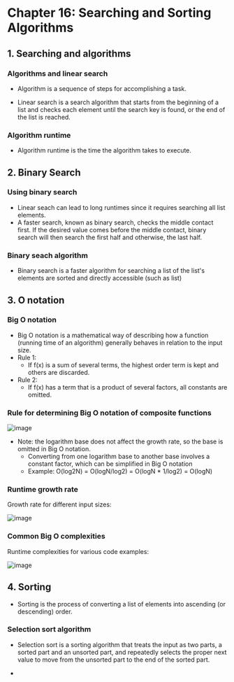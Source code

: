# Chapter 16: Searching and Sorting Algorithms

## 1. Searching and algorithms

### Algorithms and linear search

* Algorithm is a sequence of steps for accomplishing a task.

* Linear search is a search algorithm that starts from the beginning of a list and checks each element until the search key is found, or the end of the list is reached.

### Algorithm runtime

* Algorithm runtime is the time the algorithm takes to execute.


## 2. Binary Search

### Using binary search

* Linear seach can lead to long runtimes since it requires searching all list elements. 
* A faster search, known as binary search, checks the middle contact first. If the desired value comes before the middle contact, binary search will then search the first half and otherwise, the last half. 

### Binary seach algorithm

* Binary search is a faster algorithm for searching a list of the list's elements are sorted and directly accessible (such as list)

## 3. O notation

### Big O notation

* Big O notation is a mathematical way of describing how a function (running time of an algorithm) generally behaves in relation to the input size.
* Rule 1: 
  * If f(x) is a sum of several terms, the highest order term is kept and others are discarded. 
* Rule 2:
  * If f(x) has a term that is a product of several factors, all constants are omitted.

### Rule for determining Big O notation of composite functions

![image](https://user-images.githubusercontent.com/96028654/204662015-8e3b7b7a-4159-4f35-994c-46d1dfd602fa.png)

* Note: the logarithm base does not affect the growth rate, so the base is omitted in Big O notation. 
  * Converting from one logarithm base to another base involves a constant factor, which can be simplified in Big O notation
  * Example: O(log2N) = O(logN/log2) = O(logN * 1/log2) = O(logN)
 
### Runtime growth rate

Growth rate for different input sizes:

![image](https://user-images.githubusercontent.com/96028654/204662443-dafd1a29-e9e4-4dbf-adff-33e8642e4132.png)

### Common Big O complexities

Runtime complexities for various code examples:

![image](https://user-images.githubusercontent.com/96028654/204662560-e2dd3f52-6e65-4fcb-ae23-38952926c5a1.png)

## 4. Sorting

* Sorting is the process of converting a list of elements into ascending (or descending) order.

### Selection sort algorithm

* Selection sort is a sorting algorithm that treats the input as two parts, a sorted part and an unsorted part, and repeatedly selects the proper next value to move from the unsorted part to the end of the sorted part.

* 


